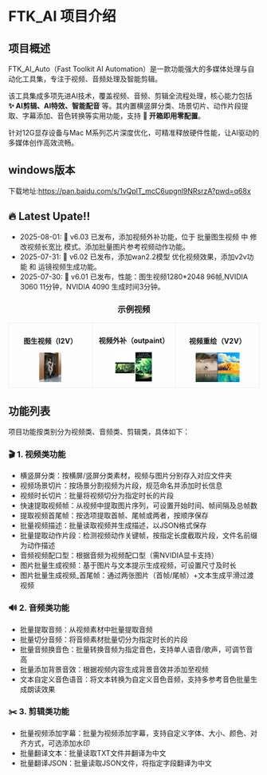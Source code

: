 # FTK_AI 项目介绍

## 项目概述  
FTK_AI_Auto（Fast Toolkit AI Automation）是一款功能强大的多媒体处理与自动化工具集，专注于视频、音频处理及智能剪辑。  

该工具集成多项先进AI技术，覆盖视频、音频、剪辑全流程处理，核心能力包括 **✨ AI剪辑、AI特效、智能配音** 等。其内置横竖屏分类、场景切片、动作片段提取、字幕添加、音色转换等实用功能，支持 **🚀 开箱即用零配置**。  

针对12G显存设备与Mac M系列芯片深度优化，可精准释放硬件性能，让AI驱动的多媒体创作高效流畅。

## windows版本
下载地址:https://pan.baidu.com/s/1vQplT_mcC6upgnl9NRsrzA?pwd=q68x

## 🔥 Latest Upate!!
* 2025-08-01: 👋 v6.03 已发布，添加视频外补功能，位于 批量图生视频 中 修改视频长宽比 模式。添加批量图片参考视频动作功能。
* 2025-07-31: 👋 v6.02 已发布，添加wan2.2模型 优化视频效果，添加v2v功能 和 运镜视频生成功能。
* 2025-07-30: 👋 v6.01 已发布，性能：图生视频1280*2048 96帧,NVIDIA 3060 11分钟，NVIDIA 4090 生成时间3分钟。


<div align="center">
  <h3>示例视频</h3>
  <table width="100%">
  <tr>
    <!-- 第一列 -->
    <td width="33.33%" align="center" style="padding: 10px; border: 1px solid #eee;">
      <p><b>图生视频（I2V）</b></p>
      <a href="https://www.douyin.com/video/7532697296916581668" target="_blank" rel="noopener noreferrer">
        <img src="https://github.com/zeusftk/FTK_AI/blob/main/src/FTK_00003.png" 
             alt="视频预览图" width="30%" 
             align="center">
      </a>  
    </td>
    <!-- 第二列 -->
    <td width="33.33%" align="center" style="padding: 10px; border: 1px solid #eee;">
      <p><b>视频外补（outpaint）</b></p>
      <a href="https://www.douyin.com/video/7533483231333666111" target="_blank" rel="noopener noreferrer">
        <img src="https://github.com/zeusftk/FTK_AI/blob/main/src/11.png" 
             alt="视频预览图" width="55%" 
             align="center">
      </a>  
    </td>
    <!-- 第三列 -->
    <td width="33.33%" align="center" style="padding: 10px; border: 1px solid #eee;">
      <p><b>视频重绘（V2V）</b></p>
      <a href="https://www.douyin.com/video/7532775589111926057" target="_blank" rel="noopener noreferrer">
        <img src="https://github.com/zeusftk/FTK_AI/blob/main/src/%E8%BD%AC%E7%BB%98%E5%B0%81%E9%9D%A2.jpg" 
             alt="视频预览图" width="60%" 
             align="center">
      </a>  
    </td>
  </tr>
</table>
  
</div>






## 功能列表  
项目功能按类别分为视频类、音频类、剪辑类，具体如下：  

### 🎬 1. 视频类功能  
- 横竖屏分类：按横屏/竖屏分类素材，视频与图片分别存入对应文件夹  
- 视频场景切片：按场景分割视频为片段，规范命名并添加时长信息  
- 视频时长切片：批量将视频切分为指定时长的片段  
- 快速提取视频帧：从视频中提取图片序列，可设置开始时间、帧间隔及总帧数  
- 提取视频首尾帧：按选项提取首帧、尾帧或两者，按顺序保存  
- 批量视频描述：批量读取视频并生成描述，以JSON格式保存  
- 批量提取动作片段：检测视频动作关键帧，按指定长度截取片段，文件名前缀为动作描述   
- 音频视频配口型：根据音频为视频配口型（需NVIDIA显卡支持）  
- 图片批量生成视频：基于图片与文本提示生成视频，可设置尺寸及时长  
- 图片批量生成视频_首尾帧：通过两张图片（首帧/尾帧）+文本生成平滑过渡视频  


### 🔊 2. 音频类功能  
- 批量提取音频：从视频素材中批量提取音频  
- 批量切分音频：将音频素材批量切分为指定时长的片段  
- 批量音频换音色：批量转换音频为指定音色，支持单人语音/歌声，可调节音高  
- 批量添加背景音效：根据视频内容生成背景音效并添加至视频  
- 文本自定义音色语音：将文本转换为自定义音色音频，支持多参考音色批量生成朗读效果  


### ✂️ 3. 剪辑类功能  
- 批量视频添加字幕：批量为视频添加字幕，支持自定义字体、大小、颜色、对齐方式，可选添加水印  
- 批量翻译文本：批量读取TXT文件并翻译为中文  
- 批量翻译JSON：批量读取JSON文件，将指定字段翻译为中文  

